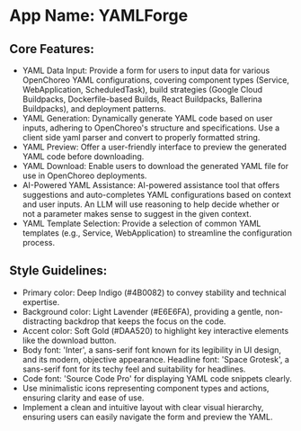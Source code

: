 # **App Name**: YAMLForge

## Core Features:

- YAML Data Input: Provide a form for users to input data for various OpenChoreo YAML configurations, covering component types (Service, WebApplication, ScheduledTask), build strategies (Google Cloud Buildpacks, Dockerfile-based Builds, React Buildpacks, Ballerina Buildpacks), and deployment patterns.
- YAML Generation: Dynamically generate YAML code based on user inputs, adhering to OpenChoreo's structure and specifications. Use a client side yaml parser and convert to properly formatted string.
- YAML Preview: Offer a user-friendly interface to preview the generated YAML code before downloading.
- YAML Download: Enable users to download the generated YAML file for use in OpenChoreo deployments.
- AI-Powered YAML Assistance: AI-powered assistance tool that offers suggestions and auto-completes YAML configurations based on context and user inputs. An LLM will use reasoning to help decide whether or not a parameter makes sense to suggest in the given context.
- YAML Template Selection: Provide a selection of common YAML templates (e.g., Service, WebApplication) to streamline the configuration process.

## Style Guidelines:

- Primary color: Deep Indigo (#4B0082) to convey stability and technical expertise.
- Background color: Light Lavender (#E6E6FA), providing a gentle, non-distracting backdrop that keeps the focus on the code.
- Accent color: Soft Gold (#DAA520) to highlight key interactive elements like the download button.
- Body font: 'Inter', a sans-serif font known for its legibility in UI design, and its modern, objective appearance. Headline font: 'Space Grotesk', a sans-serif font for its techy feel and suitability for headlines. 
- Code font: 'Source Code Pro' for displaying YAML code snippets clearly.
- Use minimalistic icons representing component types and actions, ensuring clarity and ease of use.
- Implement a clean and intuitive layout with clear visual hierarchy, ensuring users can easily navigate the form and preview the YAML.